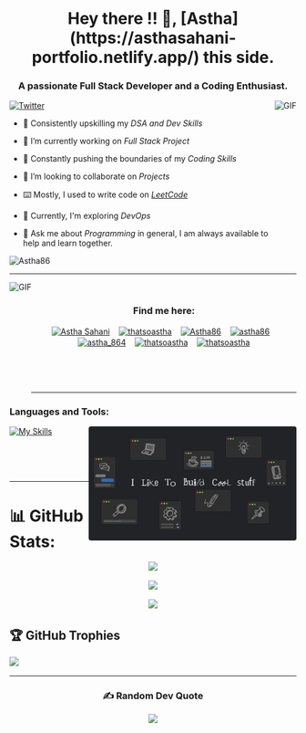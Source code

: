 <h1 align="center">Hey there !! 👋, [Astha](https://asthasahani-portfolio.netlify.app/) this side.</h1>
<h3 align="center">A passionate Full Stack Developer and a Coding Enthusiast.</h3>

<img alt="GIF" align="right" height="250" src="https://miro.medium.com/v2/resize:fit:828/0*yBvA5CnEX3Sd4aod.gif">

<p align="left">
 
  [![Twitter](https://img.shields.io/twitter/url/https/twitter.com/thatsoastha.svg?style=social&label=Follow%20%40thatsoastha)](https://twitter.com/thatsoastha)
</p>


- 🌱 Consistently upskilling my *DSA and Dev Skills*
- 🎯 I’m currently working on *Full Stack Project*

- 🚀 Constantly pushing the boundaries of my *Coding Skills*
- 👯 I’m looking to collaborate on *Projects*

- ⌨️ Mostly, I used to write code on [*LeetCode*](https://leetcode.com/u/Astha86/)
- 🔭 Currently, I'm exploring *DevOps*
  
- 💬 Ask me about *Programming* in general, I am always
available to help and learn together.


<p align="left"> <img src="https://komarev.com/ghpvc/?username=Astha86&label=Profile%20views&color=0e75b6&style=flat" alt="Astha86" /> </p>

<hr />
<img alt="GIF" height="200" align="left" src="https://media1.tenor.com/m/cxsA-a-8uz0AAAAC/tom-and-jerry-jerry-the-mouse.gif">

<div align="center">
<br />
<h3>Find me here:</h3>
<p>
 <a href="https://www.linkedin.com/in/astha-sahani/" target="blank"><img align="center" src="https://raw.githubusercontent.com/rahuldkjain/github-profile-readme-generator/master/src/images/icons/Social/linked-in-alt.svg" alt="Astha Sahani" height="30" width="40" /></a>&nbsp;&nbsp;&nbsp;
<a href="https://twitter.com/thatsoastha" target="blank"><img align="center" src="https://raw.githubusercontent.com/rahuldkjain/github-profile-readme-generator/master/src/images/icons/Social/twitter.svg" alt="thatsoastha" height="30" width="40" /></a>&nbsp;&nbsp;&nbsp;
 <a href="https://leetcode.com/Astha86/" target="blank"><img align="center" src="https://upload.wikimedia.org/wikipedia/commons/thumb/a/ab/LeetCode_logo_white_no_text.svg/867px-LeetCode_logo_white_no_text.svg.png" alt="Astha86" height="30" width="25" /></a>&nbsp;&nbsp;&nbsp;
 <a href="https://www.codechef.com/users/astha86" target="blank"><img align="center" src="https://user-images.githubusercontent.com/42518907/187090767-7c086a66-394d-483a-a721-dc56ab4d7940.png" alt="astha86" height="30" width="30" /></a>&nbsp;&nbsp;&nbsp;
<!-- <a href="https://codeforces.com/profile/Astha_86" target="blank"><img align="center" src="https://raw.githubusercontent.com/rahuldkjain/github-profile-readme-generator/master/src/images/icons/Social/codeforces.svg" alt="Astha_86" height="30" width="30" /></a>&nbsp;&nbsp;&nbsp; -->
<a href="https://www.hackerrank.com/astha_864" target="blank"><img align="center" src="https://raw.githubusercontent.com/rahuldkjain/github-profile-readme-generator/master/src/images/icons/Social/hackerrank.svg" alt="astha_864" height="30" width="40" /></a>&nbsp;&nbsp;&nbsp;
<a href="https://www.instagram.com/thatsoastha/" target="blank"><img align="center" src="https://raw.githubusercontent.com/rahuldkjain/github-profile-readme-generator/master/src/images/icons/Social/instagram.svg" alt="thatsoastha" height="30" width="40" /></a>&nbsp;&nbsp;&nbsp;
<a href="https://medium.com/@thatsoastha" target="blank"><img align="center" src="https://raw.githubusercontent.com/rahuldkjain/github-profile-readme-generator/master/src/images/icons/Social/medium.svg" alt="thatsoastha" height="30" width="40" /></a>
</p>
</div>

<br /><br /><br />
<hr />


<h3 align="left">Languages and Tools:</h3>


<img alt="coding" align="right" height="200" src="https://github.com/SoorajSNBlaze333/SoorajSNBlaze333/blob/master/Github_Readme.png" />


[![My Skills](https://skillicons.dev/icons?i=html,css,tailwind,js,react,redux,nodejs,express,mongodb,npm,postman,c,cpp,git,github,netlify,vercel,azure,docker,figma,vscode,&perline=7)](https://skillicons.dev)

<br /><br /><br />
<hr />

# 📊 GitHub Stats:

<div align="center">
  
  ![](https://github-readme-stats.vercel.app/api?username=Astha86&count_private=true&show_icons=true&theme=github_dark&hide_title=true&count_private=true&custom_title=GitHub%20Statistics&include_all_commits=true&count_private=true&hide_border=false&border_radius=30.0&border_color=2f353b)<br/>
  
  ![](https://github-readme-streak-stats.herokuapp.com/?user=Astha86&theme=highcontrast&hide_border=true&stroke=FFFFFF&border=FF0000&ring=FF0000&fire=FF0000&currStreakNum=FFFFFF&sideNums=FFFFFF&currStreakLabel=FF0000&sideLabels=FF0000&dates=BBBBBB&background=FFFFFF00&border_radius=100.0)<br/>
  
  ![](https://github-readme-stats.vercel.app/api/top-langs/?username=Astha86&theme=github_dark&langs_count=10&hide_border=false&border_radius=30.0&&hide_title=truetitle_color=bb5b14&&border_color=2f353b&show_icons=true&layout=compact)
</div>

## 🏆 GitHub Trophies
![](https://github-profile-trophy.vercel.app/?username=Astha86&theme=radical&no-frame=false&no-bg=false&margin-w=4)

<hr />

<div align = "center">
  
### ✍️ Random Dev Quote
![](https://quotes-github-readme.vercel.app/api?type=horizontal&theme=radical)
</div>
